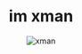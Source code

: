 <h1 align="center">im xman</h1>
<p align="center"> <img src="https://gpvc.arturio.dev/xman213" alt="xman" /> </p>
 



